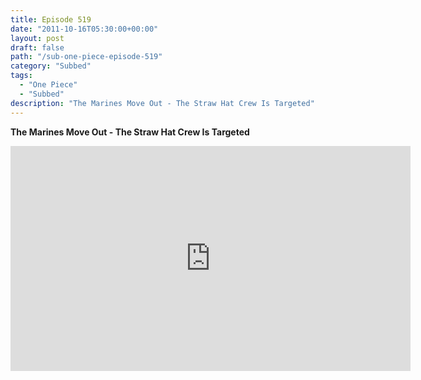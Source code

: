 ```yaml
---
title: Episode 519
date: "2011-10-16T05:30:00+00:00"
layout: post
draft: false
path: "/sub-one-piece-episode-519"
category: "Subbed"
tags:
  - "One Piece"
  - "Subbed"
description: "The Marines Move Out - The Straw Hat Crew Is Targeted"
---
```


**The Marines Move Out - The Straw Hat Crew Is Targeted**

<iframe width="640" height="360" src="https://www.rapidvideo.com/e/G6FRPF58EI" frameborder="0" marginwidth=0 marginheight=0 scrolling=no allowfullscreen></iframe>

